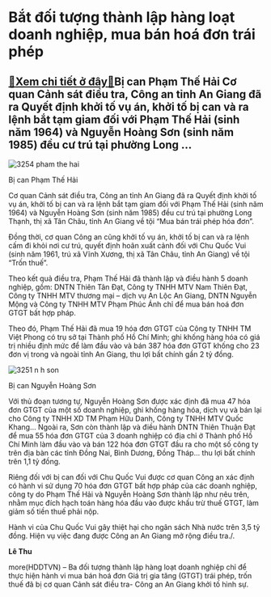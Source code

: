Bắt đối tượng thành lập hàng loạt doanh nghiệp, mua bán hoá đơn trái phép
=========================================================================

[:gift:Xem chi tiết ở đây:gift:](https://hddtvn.com/bat-doi-tuong-thanh-lap-hang-loat-doanh-nghiep-mua-ban-hoa-don-trai-phep/)Bị can Phạm Thế Hải Cơ quan Cảnh sát điều tra, Công an tỉnh An Giang đã ra Quyết định khởi tố vụ án, khởi tố bị can và ra lệnh bắt tạm giam đối với Phạm Thế Hải (sinh năm 1964) và Nguyễn Hoàng Sơn (sinh năm 1985) đều cư trú tại phường Long …
-------------------------------------------------------------------------------------------------------------------------------------------------------------------------------------------------------------------------------------------------





![3254 pham the hai](https://haiquanonline.com.vn/stores/news_dataimages/hoalt/072020/25/14/in_article/3254_pham_the_Hai.png?rt=20200725145112 "undefined")


Bị can Phạm Thế Hải



Cơ quan Cảnh sát điều tra, Công an tỉnh An Giang đã ra Quyết định khởi tố vụ án, khởi tố bị can và ra lệnh bắt tạm giam đối với Phạm Thế Hải (sinh năm 1964) và Nguyễn Hoàng Sơn (sinh năm 1985) đều cư trú tại phường Long Thạnh, thị xã Tân Châu, tỉnh An Giang về tội “Mua bán trái phép hóa đơn”.


Đồng thời, cơ quan Công an cũng khởi tố vụ án, khởi tố bị can và ra lệnh cấm đi khỏi nơi cư trú, quyết định hoãn xuất cảnh đối với Chu Quốc Vui (sinh năm 1961, trú xã Vĩnh Xương, thị xã Tân Châu, tỉnh An Giang) về tội “Trốn thuế”.


Theo kết quả điều tra, Phạm Thế Hải đã thành lập và điều hành 5 doanh nghiệp, gồm: DNTN Thiên Tân Đạt, Công ty TNHH MTV Nam Thiên Đạt, Công ty TNHH MTV thương mại – dịch vụ An Lộc An Giang, DNTN Nguyễn Mộng và Công ty TNHH MTV Phạm Phúc Ánh chỉ để mua bán hoá đơn GTGT bất hợp pháp.


Theo đó, Phạm Thế Hải đã mua 19 hóa đơn GTGT của Công ty TNHH TM Việt Phong có trụ sở tại Thành phố Hồ Chí Minh; ghi khống hàng hóa có giá trị nhiều định mức để làm đầu vào và bán 387 hóa đơn GTGT khống cho 23 đơn vị trong và ngoài tỉnh An Giang, thu lợi bất chính gần 2 tỷ đồng. 





![3251 n h son](https://haiquanonline.com.vn/stores/news_dataimages/hoalt/072020/25/14/in_article/3251_N_H_Son.jpg?rt=20200725145112 "undefined")


Bị can Nguyễn Hoàng Sơn



Với thủ đoạn tương tự, Nguyễn Hoàng Sơn được xác định đã mua 47 hóa đơn GTGT của một số doanh nghiệp, ghi khống hàng hóa, dịch vụ và bán lại cho Công ty TNHH XD TM Phạm Hữu Danh, Công ty TNHH MTV Quốc Khang… Ngoài ra, Sơn còn thành lập và điều hành DNTN Thiên Thuận Đạt để mua 55 hóa đơn GTGT của 3 doanh nghiệp có địa chỉ ở Thành phố Hồ Chí Minh làm đầu vào và bán 122 hóa đơn GTGT đầu ra cho một số công ty trên địa bàn các tỉnh Đồng Nai, Bình Dương, Đồng Tháp… thu lợi bất chính trên 1,1 tỷ đồng. 


Riêng đối với bị can đối với Chu Quốc Vui được cơ quan Công an xác định có hành vi sử dụng 70 hóa đơn GTGT bất hợp pháp của các doanh nghiệp, công ty do Phạm Thế Hải và Nguyễn Hoàng Sơn thành lập như nêu trên, nhằm mục đích hạch toán hàng hóa đầu vào được khấu trừ thuế GTGT, làm giảm số tiền thuế phải nộp.


Hành vi của Chu Quốc Vui gây thiệt hại cho ngân sách Nhà nước trên 3,5 tỷ đồng. Hiện vụ việc đang được Công an An Giang mở rộng điều tra./.




**Lê Thu**



more(HDDTVN) – Ba đối tượng thành lập hàng loạt doanh nghiệp chỉ để thực hiện hành vi mua bán hoá đơn Giá trị gia tăng (GTGT) trái phép, trốn thuế đã bị cơ quan Cảnh sát điều tra- Công an An Giang khởi tố hình sự.

